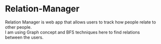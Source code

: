 # Relation-Manager
Relation Manager is web app that allows users to track how people relate to other people.\
I am using Graph concept and BFS techniques here to find relations between the users.
